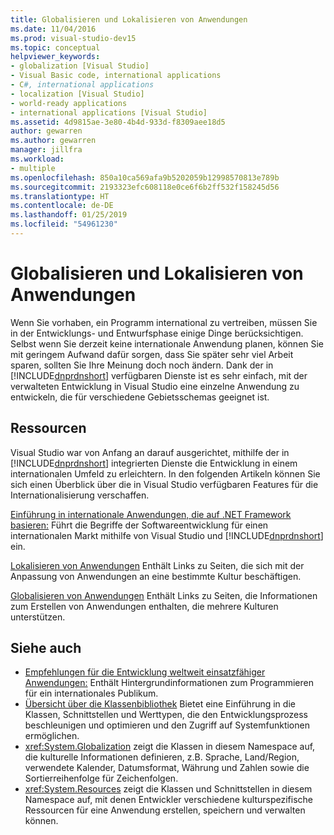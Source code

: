 ```yaml
---
title: Globalisieren und Lokalisieren von Anwendungen
ms.date: 11/04/2016
ms.prod: visual-studio-dev15
ms.topic: conceptual
helpviewer_keywords:
- globalization [Visual Studio]
- Visual Basic code, international applications
- C#, international applications
- localization [Visual Studio]
- world-ready applications
- international applications [Visual Studio]
ms.assetid: 4d9815ae-3e80-4b4d-933d-f8309aee18d5
author: gewarren
ms.author: gewarren
manager: jillfra
ms.workload:
- multiple
ms.openlocfilehash: 850a10ca569afa9b5202059b12998570813e789b
ms.sourcegitcommit: 2193323efc608118e0ce6f6b2ff532f158245d56
ms.translationtype: HT
ms.contentlocale: de-DE
ms.lasthandoff: 01/25/2019
ms.locfileid: "54961230"
---
```

# <a name="globalizing-and-localizing-applications"></a>Globalisieren und Lokalisieren von Anwendungen

Wenn Sie vorhaben, ein Programm international zu vertreiben, müssen Sie in der Entwicklungs- und Entwurfsphase einige Dinge berücksichtigen. Selbst wenn Sie derzeit keine internationale Anwendung planen, können Sie mit geringem Aufwand dafür sorgen, dass Sie später sehr viel Arbeit sparen, sollten Sie Ihre Meinung doch noch ändern. Dank der in [!INCLUDE[dnprdnshort](../code-quality/includes/dnprdnshort_md.md)] verfügbaren Dienste ist es sehr einfach, mit der verwalteten Entwicklung in Visual Studio eine einzelne Anwendung zu entwickeln, die für verschiedene Gebietsschemas geeignet ist.

## <a name="resources"></a>Ressourcen

 Visual Studio war von Anfang an darauf ausgerichtet, mithilfe der in [!INCLUDE[dnprdnshort](../code-quality/includes/dnprdnshort_md.md)] integrierten Dienste die Entwicklung in einem internationalen Umfeld zu erleichtern. In den folgenden Artikeln können Sie sich einen Überblick über die in Visual Studio verfügbaren Features für die Internationalisierung verschaffen.

 [Einführung in internationale Anwendungen, die auf .NET Framework basieren:](../ide/introduction-to-international-applications-based-on-the-dotnet-framework.md) Führt die Begriffe der Softwareentwicklung für einen internationalen Markt mithilfe von Visual Studio und [!INCLUDE[dnprdnshort](../code-quality/includes/dnprdnshort_md.md)] ein.

 [Lokalisieren von Anwendungen](../ide/localizing-applications.md) Enthält Links zu Seiten, die sich mit der Anpassung von Anwendungen an eine bestimmte Kultur beschäftigen.

 [Globalisieren von Anwendungen](../ide/globalizing-applications.md) Enthält Links zu Seiten, die Informationen zum Erstellen von Anwendungen enthalten, die mehrere Kulturen unterstützen.

## <a name="see-also"></a>Siehe auch

- [Empfehlungen für die Entwicklung weltweit einsatzfähiger Anwendungen:](/dotnet/standard/globalization-localization/best-practices-for-developing-world-ready-apps) Enthält Hintergrundinformationen zum Programmieren für ein internationales Publikum.
- [Übersicht über die Klassenbibliothek](/dotnet/standard/class-library-overview) Bietet eine Einführung in die Klassen, Schnittstellen und Werttypen, die den Entwicklungsprozess beschleunigen und optimieren und den Zugriff auf Systemfunktionen ermöglichen.
- <xref:System.Globalization> zeigt die Klassen in diesem Namespace auf, die kulturelle Informationen definieren, z.B. Sprache, Land/Region, verwendete Kalender, Datumsformat, Währung und Zahlen sowie die Sortierreihenfolge für Zeichenfolgen.
- <xref:System.Resources> zeigt die Klassen und Schnittstellen in diesem Namespace auf, mit denen Entwickler verschiedene kulturspezifische Ressourcen für eine Anwendung erstellen, speichern und verwalten können.